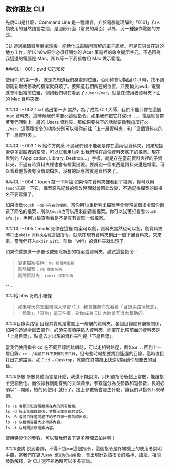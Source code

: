 ## 教你朋友 CLI

先說CLI是什麼，Command Line 是一種語言，介於電腦能理解的「0101」和人類使用的自然語言之間，是圖形介面（常見的桌面）以外，另一種操作電腦的方式。

CLI 透過編碼器層層處理後，能轉化成電腦可理解的電子訊號。可是它只會在對的地方工作，所以 h0w哥你必須打開你的 Acer 筆電裡的命令提示字元，不過因為我這邊的電腦是 Mac，所以等一下我都會用 Mac 做示範喔。

###CLI - 001：pwd 知己知彼

使用CLI的第一步，就是先知道我們身處的位置，否則待會切換回 GUI 時，找不到剛剛新增或修改的檔案就麻煩了。要知道我們所在的位置，只要輸入pwd，電腦就會印出當前位置，例如我們現在看到了`/Users/mac`，就是在使用者資料夾下面的 Mac 資料夾裡。

###CLI - 002：cd 踏出第一步
當然，為了成為 CLI 大師，我們不能只停在這個 mac 資料夾，這時候我們需要`cd`這個指令，如果我們把它打成`cd ..`，電腦就會帶著我們回到上一層的 Users 資料夾，那如果要往下的話就要像我這麼打`cd ./mac`，這兩種指令的功能分別可以帶你前往「上一層資料夾」和「這個資料夾的下一層資料夾」。

###CLI - 003：ls 給你方向感
不過我們也不能老是停在這兩個資料夾，如果想探索更多電腦裡的空間，可以試著用`ls`列出我們現在這個資料夾底下的檔案。現在看到的「Application, Library, Desktop...」字樣，就是存在當前資料夾裡的子資料夾，不過有時資料夾裡也會有檔案出現。要辨別一個東西是資料夾還是檔案，可以看看他背後有沒有副檔名，沒有的話應該就是資料夾了。 

###CLI - 004：touch 敲一下阿福
如果你在資料夾裡看到了檔案，你可以用`touch`去碰一下它，檔案原先紀錄的修改時間就會因此改變，不過記得檔案的副檔名不要寫錯了。  

如果換做`touch 一個不存在的檔案`，當你用`ls`重新列出檔案時會發現這個指令幫你創造了同名的檔案，所以`touch`也可以用來創造新檔案。你可以試著打看看`touch afu.js`，再用`ls`檢查看看是不是真有這麼一個檔案。

###CLI - 005：mkdir 先停在這裡
檔案可以創，資料夾當然也可以創，創資料夾時打出`mkdir 資料夾名稱`這個指令，就能在現有資料夾創出一個下層資料夾。來來來，當我們打入`mkdir wifi`，叫做「wifi」的資料夾就出現了。  

如果你還想進一步更改或刪除新創的檔案或資料夾，試試這些指令：

>變更檔案名稱：`mv 新檔案名稱`  
刪除檔案：`rm 檔案名稱`  
刪除資料夾：`rmdir 檔案名稱`

--
.

###給 h0w 哥的小紙條

>如果哪天你想繼續深入學習 CLl，我會推薦你先看看「目錄與路徑概念」、「參數」、「查詢」這三件事，對你成為 CLI 大師會有很大幫助的。

####目錄與路徑
目錄其實就是電腦上一層層的資料夾，各個目錄間有層級關係，如果你透過滑鼠去操作，必須先按順序點入資料夾，而擺在比較前面的資料夾是「上層目錄」、點進去才出現的資料夾則是「下層目錄」。

當我們使用指令 cd 在不同目錄間跳轉時，可以走相對路徑，例如`cd ..`回到上一層目錄、`cd ./當前目錄下要開的子目錄`，但有些時候想要跳到遙遠的目錄，這時直接打出完整路徑，如：`cd ~/Desktop`，就能在終端機上快速切換到你想要去的目錄。

####參數
參數具體而言是什麼，我還不能說清，只知道指令後接上常數，能讓指令更細緻化。而依據我剛剛查到的文章顯示，參數還分為長參數和短參數，長的必須以“`--`開頭，短的則使用`-`就行了。接上參數後會發生什麼，讓我們以指令`ls`來舉例。

	ls -a 會顯示包含隱藏黨在內的所有檔案。
	ls -d 接上某個目錄後，會顯示該目錄的資訊。
	ls -R 會將目錄連同底下的子目錄一併列印出來。  
	ls -s 以檔案容量大小排序內容。  
	ls -t 以時間排序檔案內容。

使用特製化的參數，可以幫我們省下更多時間去拍片喔！

####查詢
說到查詢，不得不提`man`這個指令，這個指令是終端機上的使用者說明手冊，當我們在鍵入`man 想查詢的指令`後，會出現針對該指令的名稱、語法、相關參數解釋，對 CLI 還不熟悉時可以多多查詢。



